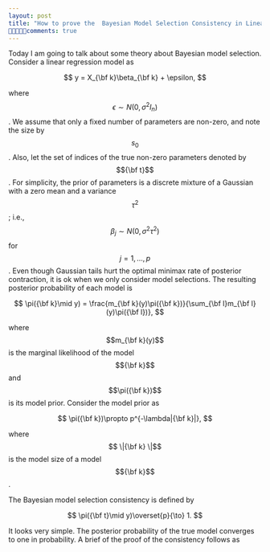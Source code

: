 ```yaml
---
layout: post
title: "How to prove the  Bayesian Model Selection Consistency in Linear Models"
comments: true
---
```

 
 Today I am going to talk about some theory about Bayesian model selection. Consider a linear regression model as 
 
$$
 y = X_{\bf k}\beta_{\bf k} + \epsilon,
 $$
 
 where $$\epsilon \sim N(0,\sigma^2I_n)$$.  We assume that only a fixed number of parameters  are non-zero, and note the size by $$s_0$$. Also, let the set of indices of the true non-zero parameters denoted by $${\bf  t}$$. For simplicity, the prior of parameters is a discrete mixture of a Gaussian with a zero mean and a variance $$\tau^2$$; i.e., $$\beta_j\sim N(0,\sigma^2\tau^2)$$ for $$j=1,\dots,p$$. Even though Gaussian tails hurt the optimal minimax rate of posterior contraction, it is ok when we only consider model selections. The resulting posterior probability of each model  is 

$$
\pi({\bf k}\mid y) = \frac{m_{\bf k}(y)\pi({\bf k})}{\sum_{\bf l}m_{\bf l}(y)\pi({\bf l})}, 
$$  


 where $$m_{\bf k}(y)$$ is the marginal likelihood of the model $${\bf k}$$ and $$\pi({\bf k})$$ is its model prior. Consider the model prior as
 
$$
\pi({\bf k})\propto p^{-\lambda|{\bf k}|},
$$


 where $$ \|{\bf k} \|$$ is the model size of a model $${\bf k}$$.
 
The Bayesian model selection consistency is
  defined by
  
  $$
  \pi({\bf t}\mid y)\overset{p}{\to} 1.
  $$
 
  It looks very simple. The posterior probability of the true model converges to one in probability. A brief of  the proof of the consistency follows as 
 
 